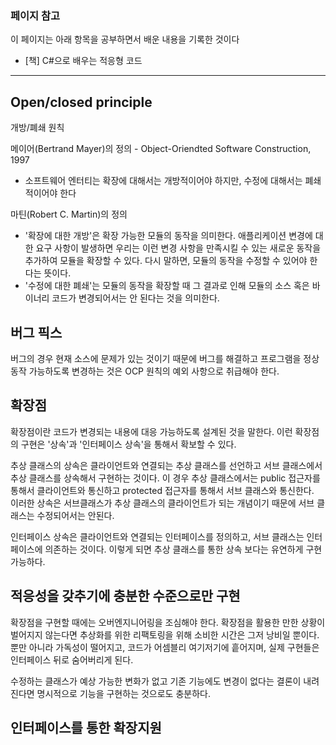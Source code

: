 ### 페이지 참고
이 페이지는 아래 항목을 공부하면서 배운 내용을 기록한 것이다
- [책] C#으로 배우는 적응형 코드

---

## Open/closed principle
개방/폐쇄 원칙

메이어(Bertrand Mayer)의 정의 - Object-Oriendted Software Construction, 1997
- 소프트웨어 엔터티는 확장에 대해서는 개방적이어야 하지만, 수정에 대해서는 폐쇄적이어야 한다

마틴(Robert C. Martin)의 정의
- '확장에 대한 개방'은 확장 가능한 모듈의 동작을 의미한다. 애플리케이션 변경에 대한 요구 사항이 발생하면 우리는 이런 변경 사항을 만족시킬 수 있는 새로운 동작을 추가하여 모듈을 확장할 수 있다. 다시 말하면, 모듈의 동작을 수정할 수 있어야 한다는 뜻이다. 
- '수정에 대한 폐쇄'는 모듈의 동작을 확장할 때 그 결과로 인해 모듈의 소스 혹은 바이너리 코드가 변경되어서는 안 된다는 것을 의미한다. 

## 버그 픽스
버그의 경우 현재 소스에 문제가 있는 것이기 때문에 버그를 해결하고 프로그램을 정상 동작 가능하도록 변경하는 것은 OCP 원칙의 예외 사항으로 취급해야 한다. 

## 확장점
확장점이란 코드가 변경되는 내용에 대응 가능하도록 설계된 것을 말한다. 이런 확장점의 구현은 '상속'과 '인터페이스 상속'을 통해서 확보할 수 있다. 

추상 클래스의 상속은 클라이언트와 연결되는 추상 클래스를 선언하고 서브 클래스에서 추상 클래스를 상속해서 구현하는 것이다. 이 경우 추상 클래스에서는 public 접근자를 통해서 클라이언트와 통신하고 protected 접근자를 통해서 서브 클래스와 통신한다.<br>
이러한 상속은 서브클래스가 추상 클래스의 클라이언트가 되는 개념이기 때문에 서브 클래스는 수정되어서는 안된다. 

인터페이스 상속은 클라이언트와 연결되는 인터페이스를 정의하고, 서브 클래스는 인터페이스에 의존하는 것이다. 이렇게 되면 추상 클래스를 통한 상속 보다는 유연하게 구현 가능하다. 

## 적응성을 갖추기에 충분한 수준으로만 구현
확장점을 구현할 때에는 오버엔지니어링을 조심해야 한다. 확장점을 활용한 만한 상황이 벌어지지 않는다면 추상화를 위한 리팩토링을 위해 소비한 시간은 그저 낭비일 뿐이다. 뿐만 아니라 가독성이 떨어지고, 코드가 어셈블리 여기저기에 흩어지며, 실제 구현들은 인터페이스 뒤로 숨어버리게 된다. 

수정하는 클래스가 예상 가능한 변화가 없고 기존 기능에도 변경이 없다는 결론이 내려진다면 명시적으로 기능을 구현하는 것으로도 충분하다. 

## 인터페이스를 통한 확장지원
